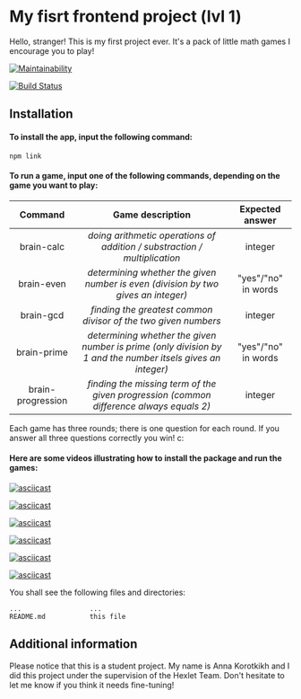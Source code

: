 # My fisrt frontend project (lvl 1)

Hello, stranger!
This is my first project ever. It's a pack of little math games I encourage you to play!

[![Maintainability](https://api.codeclimate.com/v1/badges/b9b0d5549f899746187a/maintainability)](https://codeclimate.com/github/afreakanist/frontend-project-lvl1/maintainability)

[![Build Status](https://travis-ci.org/afreakanist/frontend-project-lvl1.svg?branch=master)](https://travis-ci.org/afreakanist/frontend-project-lvl1)

## Installation

#### To install the app, input the following command:

	npm link

#### To run a game, input one of the following commands, depending on the game you want to play:

| **Command**	| **Game description** | **Expected answer** |
|:-------------:|:--------------------:|:-------------------:|
| brain-calc	| *doing arithmetic operations of addition / substraction / multiplication* | integer |
| brain-even    | *determining whether the given number is even (division by two gives an integer)* | "yes"/"no" in words |
| brain-gcd 	| *finding the greatest common divisor of the two given numbers* | integer |
| brain-prime	| *determining whether the given number is prime (only division by 1 and the number itsels gives an integer)* | "yes"/"no" in words |
| brain-progression | *finding the missing term of the given progression (common difference always equals 2)* | integer |

Each game has three rounds; there is one question for each round. If you answer all three questions correctly you win! c:

#### Here are some videos illustrating how to install the package and run the games:

[![asciicast](https://asciinema.org/a/mootsSp4vlvgsa7iCpZ8RJCgz.svg)](https://asciinema.org/a/mootsSp4vlvgsa7iCpZ8RJCgz)

[![asciicast](https://asciinema.org/a/rXRzZ1rzso2H3h3BCAh4hETsB.svg)](https://asciinema.org/a/rXRzZ1rzso2H3h3BCAh4hETsB)

[![asciicast](https://asciinema.org/a/vT5qnERYQy1Db1M6R0addDePx.svg)](https://asciinema.org/a/vT5qnERYQy1Db1M6R0addDePx)

[![asciicast](https://asciinema.org/a/USBKnNlEaJsPwKGI3dmbAy8dZ.svg)](https://asciinema.org/a/USBKnNlEaJsPwKGI3dmbAy8dZ)

[![asciicast](https://asciinema.org/a/y4sPoVp8bO3B7H8MvdHRq3Cnt.svg)](https://asciinema.org/a/y4sPoVp8bO3B7H8MvdHRq3Cnt)

[![asciicast](https://asciinema.org/a/LUJG9tffSoaBGGCwaBU0BpQ7j.svg)](https://asciinema.org/a/LUJG9tffSoaBGGCwaBU0BpQ7j)


You shall see the following files and directories:
    
    ...                 ...
    README.md			this file

## Additional information

Please notice that this is a student project. 
My name is Anna Korotkikh and I did this project under the supervision of the Hexlet Team. 
Don't hesitate to let me know if you think it needs fine-tuning!

